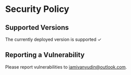 # Security Policy

## Supported Versions

The currently deployed version is supported ✓

## Reporting a Vulnerability

Please report vulnerabilities to iamivanyudin@outlook.com.